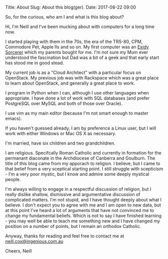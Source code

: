 Title: About
Slug: About this blog(ger).
Date: 2017-08-22 09:00

So, for the curious, who am I and what is this blog about?

Hi, I'm Neill and I've been mucking about with computers for a long time now.

I started playing with them in the 70s, the era of the TRS-80, CPM, Commodore Pet, Apple IIs and so on. My first computer was an [Exidy Sorcerer](https://en.wikipedia.org/wiki/Exidy_Sorcerer) which my parents bought for me.  I'm not sure my Mum ever understood the fascination but Dad was a bit of a geek and that early start has stood me in good stead.

My current job is as a "Cloud Architect" with a particular focus on OpenStack.  My previous job was with Rackspace which was a great place to learn about OpenStack, and generally a great place to work.

I program in Python when I can, although I use other languages when appropriate. I have done a lot of work with SQL databases (and prefer PostgreSQL over MySQL and both of those over Oracle).

I use vim as my main editor (because I'm not smart enough to master emacs).

If you haven't guessed already, I am by preference a Linux user, but I will work with either Windows or Mac OS X as necessary.

I'm married, have six children and two grandchildren.

I am religious. Specifcally Roman Catholic and currently in formation for the permanant diaconate in the Archdiocese of Canberra and Goulburn. The title of this blog came from my apporach to religion.  I believe, but I came to that belief from a very sceptical starting point. I still struggle with scepticism - I'm a very poor mystic, but I know and admire some deeply mystical people.

I'm always willing to engage in a respectful discussion of religion, but I really dislike shallow, dismissive and argumentative discussion of complicated matters. I'm not stupid, and I have thought deeply about what I believe. I don't expect you to agree with me and I am open to new data, but at this point I've heard a lot of arguments that have not convinced me to change my fundamental beliefs. Which is not to say I have finished learning - you may well be able to teach me something new and I have changed my position on a number of points, but I remain an orthodox Catholic.

Anyway, thanks for reading and feel free to contact me at neill.cox@ingenious.com.au

Cheers,
Neill